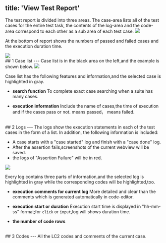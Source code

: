 title: 'View Test Report'
---
The test report is divided into three areas. The case-area lists all of the test cases for the entire test task, the contents of the log-area and the code-area correspond to each other as a sub area of each test case.
<img class="guide-images" src="/images/guide/report-01.png">

At the bottom of report shows the numbers of passed and failed cases and the execution duration time.

<img class="box-shadow" src="/images/guide/report-02.png">
<br/>
## 1 Case list
---
Case list is in the black area on the left,and the example is shown below.

<img src="/images/guide/report-03.png">

Case list has the following features and information,and the selected case is highlighted in gray. 

- **search function** To complete exact case searching when a suite has many cases.

- **execution information** Include the name of cases,the time of execution and if the cases pass or not. <i class="fa fa-check" style="color:green"></i> means passed， <i class="fa fa-close" style="color:red"></i>  means failed.

<br/>
## 2 Logs
---
The logs show the execution statements in each of the test cases in the form of a list. In addition, the following information is included:

- A case starts with a "case started" log and finish with a "case done" log.
- After the assertion fails,screenshots of the current webview will be saved.
- the logs of "Assertion Failure" will be in red.

<img src="/images/guide/report-04.png">

Every log contains three parts of information,and the selected log is highlighted in gray while the corresponding codes will be highlighted,too.

- **execution comments for current log** More detailed and clear than the comments which is generated automatically in code-editor.

- **execution start or duration** Execution start time is displayed in "hh-mm-ss" format;for `click` or `input`,log will shows duration time.

- **the number of code rows**

<br/>
## 3 Codes
---
All the LC2 codes and comments of the current case.